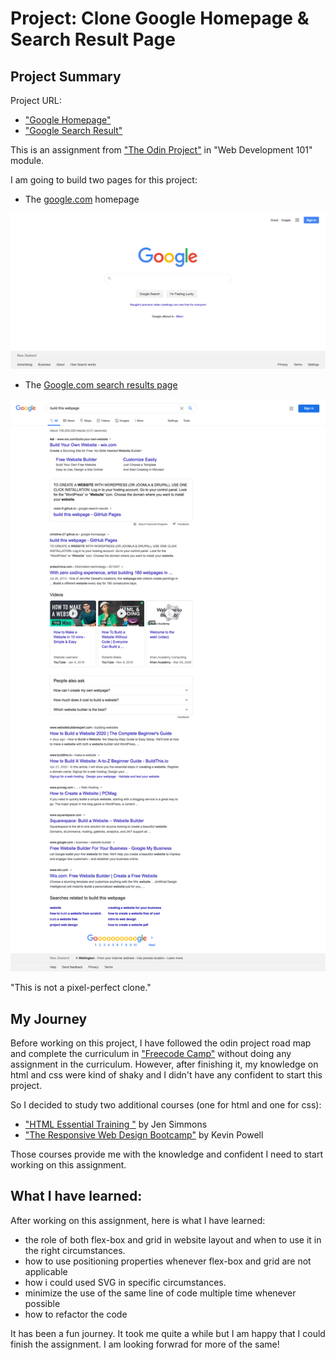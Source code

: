 # Project: Clone Google Homepage & Search Result Page

## Project Summary

Project URL:
- ["Google Homepage"](https://sonarin-toun.github.io/clone-google-pages/)
- ["Google Search Result"](https://sonarin-toun.github.io/clone-google-pages/search-result.html?)

This is an assignment from ["The Odin Project"](https://www.theodinproject.com "The Odin Project") in "Web Development 101" module.

I am going to build two pages for this project:

- The [google.com](https://www.google.com/) homepage

![screenshot of google.com on 25 May 2020](assets/readme-images/google-homepage.png "google.com homepage desktop version")

- The [Google.com search results page](https://www.google.com/search?q=build+this+webpage)

![screenshot of the google search result of "how to build this webpage" on 25 May 2020](assets/readme-images/google-search-result.png "google.com homepage desktop version")

"This is not a pixel-perfect clone."

## My Journey

Before working on this project, I have followed the odin project road map and complete the curriculum in ["Freecode Camp"](https://www.freecodecamp.org/) without doing any assignment in the curriculum. However, after finishing it, my knowledge on html and css were kind of shaky and I didn't have any confident to start this project.

So I decided to study two additional courses (one for html and one for css):
- ["HTML Essential Training "](https://www.linkedin.com/learning/html-essential-training-4) by Jen Simmons
- ["The Responsive Web Design Bootcamp"](https://scrimba.com/course/gresponsive) by Kevin Powell

Those courses provide me with the knowledge and confident I need to start working on this assignment.

## What I have learned:

After working on this assignment, here is what I have learned:
- the role of both flex-box and grid in website layout and when to use it in the right circumstances. 
- how to use positioning properties whenever flex-box and grid are not applicable
- how i could used SVG in specific circumstances.
- minimize the use of the same line of code multiple time whenever possible
- how to refactor the code

It has been a fun journey. It took me quite a while but I am happy that I could finish the assignment. I am looking forwrad for more of the same!

